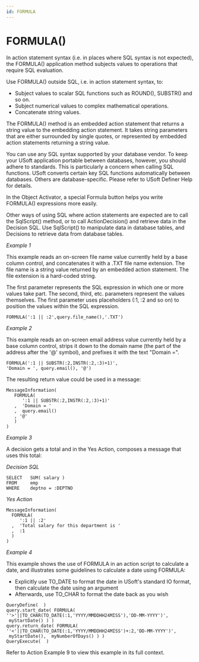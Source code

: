 ```yaml
---
id: FORMULA
---
```


# FORMULA()

In action statement syntax (i.e. in places where SQL syntax is not expected), the FORMULA() application method subjects values to operations that require SQL evaluation.

Use FORMULA() outside SQL, i.e. in action statement syntax, to:

- Subject values to scalar SQL functions such as ROUND(), SUBSTR() and so on.
- Subject numerical values to complex mathematical operations.
- Concatenate string values.

The FORMULA() method is an embedded action statement that returns a string value to the embedding action statement. It takes string parameters that are either surrounded by single quotes, or represented by embedded action statements returning a string value.

You can use any SQL syntax supported by your database vendor. To keep your USoft application portable between databases, however, you should adhere to standards. This is particularly a concern when calling SQL functions. USoft converts certain key SQL functions automatically between databases. Others are database-specific. Please refer to USoft Definer Help for details.

In the Object Activator, a special Formula button helps you write FORMULA() expressions more easily.

Other ways of using SQL where action statements are expected are to call the SqlScript() method, or to call ActionDecision() and retrieve data in the Decision SQL. Use SqlScript() to manipulate data in database tables, and Decisions to retrieve data from database tables.

*Example 1*

This example reads an on-screen file name value currently held by a base column control, and concatenates it with a .TXT file name extension. The file name is a string value returned by an embedded action statement. The file extension is a hard-coded string.

The first parameter represents the SQL expression in which one or more values take part. The second, third, etc. parameters represent the values themselves. The first parameter uses placeholders (:1, :2 and so on) to position the values within the SQL expression.

```
FORMULA(':1 || :2',query.file_name(),'.TXT')
```

*Example 2*

This example reads an on-screen email address value currently held by a base column control, strips it down to the domain name (the part of the address after the '@' symbol), and prefixes it with the text "Domain =".

```
FORMULA(':1 || SUBSTR(:2,INSTR(:2,:3)+1)',
'Domain = ', query.email(), '@')

```

The resulting return value could be used in a message:

```
MessageInformation(
   FORMULA(
      ':1 || SUBSTR(:2,INSTR(:2,:3)+1)'
   ,  'Domain = '
   ,  query.email()
   , '@'
   )
)

```

*Example 3*

A decision gets a total and in the Yes Action, composes a message that uses this total:

*Decision SQL*

```
SELECT   SUM( salary )
FROM     emp
WHERE    deptno = :DEPTNO

```

*Yes Action*

```
MessageInformation(
  FORMULA(
     ':1 || :2'
  ,  'Total salary for this department is '
  ,  :1
  )
)

```

*Example 4*

This example shows the use of FORMULA in an action script to calculate a date, and illustrates some guidelines to calculate a date using FORMULA:

- Explicitly use TO_DATE to format the date in USoft's standard IO format, then calculate the date using an argument
- Afterwards, use TO_CHAR to format the date back as you wish

```
QueryDefine(  )
query.start_date( FORMULA( ''>'||TO_CHAR(TO_DATE(:1,'YYYY/MMDDHH24MISS'),'DD-MM-YYYY')',  myStartDate() ) )
query.return_date( FORMULA( ''<'||TO_CHAR(TO_DATE(:1,'YYYY/MMDDHH24MISS')+:2,'DD-MM-YYYY')',  myStartDate(),  myNumberOfDays() ) )
QueryExecute(  )

```

Refer to Action Example 9 to view this example in its full context.